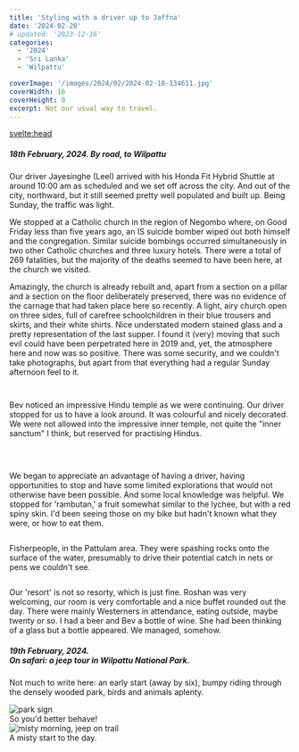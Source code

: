 ```yaml
---
title: 'Styling with a driver up to Jaffna'
date: '2024-02-20'
# updated: '2023-12-16'
categories:
  - '2024'
  - 'Sri Lanka'
  - 'Wilpattu'

coverImage: '/images/2024/02/2024-02-18-134611.jpg'
coverWidth: 16
coverHeight: 9
excerpt: Not our usual way to travel.
---
```


<script>
	import Callout from '$lib/components/Callout.svelte'
</script>

<svelte:head>

<title>2024 Sri Lanka</title>
</svelte:head>

<section class="card">
<h5>
  	18th February, 2024.
  	 By road, to Wilpattu
</h5>

<p>Our driver Jayesinghe (Leel) arrived with his Honda Fit Hybrid Shuttle at around 10:00 am as scheduled and we set off across the city. And out of the city, northward, but it still seemed pretty well populated and built up. Being Sunday, the traffic was light.</p>

<p>We stopped at a Catholic church in the region of Negombo where, on Good Friday less than five years ago, an IS suicide bomber wiped out both himself and the congregation. Similar suicide bombings occurred simultaneously in two other Catholic churches and three luxury hotels. There were a total of 269 fatalities, but the majority of the deaths seemed to have been here, at the church we visited.</p>

<p>Amazingly, the church is already rebuilt and, apart from a section on a pillar and a section on the floor deliberately preserved, there was no evidence of the carnage that had taken place here so recently. A light, airy church open on three sides, full of carefree schoolchildren in their blue trousers and skirts, and their white shirts. Nice understated modern stained glass and a pretty representation of the last supper. I found it (very) moving that such evil could have been perpetrated here in 2019 and, yet, the atmosphere here and now was so positive. There was some security, and we couldn't take photographs, but apart from that everything had a regular Sunday afternoon feel to it.</p>

<img
  src="/images/2024/02/2024-02-18-130517.jpg"
  alt=""
/>

<img
  src="/images/2024/02/2024-02-18-130522.jpg"
  alt=""
/>

<!-- <img
  src="/images/2024/02/2024-02-18-131111.jpg"
  alt=""
/> -->
<p>Bev noticed an impressive Hindu temple as we were continuing. Our driver stopped for us to have a look around. It was colourful and nicely decorated. We were not allowed into the impressive inner temple, not quite the "inner sanctum" I think, but reserved for practising Hindus.</p>
<img
  src="/images/2024/02/2024-02-18-131139.jpg"
  alt=""
/>

<img
  src="/images/2024/02/2024-02-18-131408.jpg"
  alt=""
/>
<img
  src="/images/2024/02/2024-02-18-131828.jpg"
  alt=""
/>

<p>We began to appreciate an advantage of having a driver, having opportunities to stop and have some limited explorations that would not otherwise have been possible. And some local knowledge was helpful. We stopped for 'rambutan,' a fruit somewhat similar to the lychee, but with a red spiny skin. I'd been seeing those on my bike but hadn't known what they were, or how to eat them.</p>
<img
  src="/images/2024/02/2024-02-18-134611.jpg"
  alt=""
/>
<p>Fisherpeople, in the Pattulam area. They were spashing rocks onto the surface of the water, presumably to drive their potential catch in nets or pens we couldn't see.</p>
<img
  src="/images/2024/02/2024-02-18-155128.jpg"
  alt=""
/>
<!-- <img
  src="/images/2024/02/2024-02-18-155131.jpg"
  alt=""
/> -->
<p>Our 'resort' is not so resorty, which is just fine. Roshan was very welcoming, our room is very comfortable and a nice buffet rounded out the day. There were mainly Westerners in attendance, eating outside, maybe twenty or so. I had a beer and Bev a bottle of wine. She had been thinking of a glass but a bottle appeared. We managed, somehow.</p>

</section>

<section class="card">
<h5>
  	19th February, 2024. <br/>
  	 On safari: a jeep tour in Wilpattu National Park.
</h5>
<p>Not much to write here: an early start (away by six), bumpy riding through the densely wooded park, birds and animals aplenty.</p>
<img
  src="/images/2024/02/2024-02-19-063454.jpg"
  alt="park sign"
/>
<div class="caption">So you'd better behave!</div>
<img
  src="/images/2024/02/2024-02-19-063943.jpg"
  alt="misty morning, jeep on trail"
/>
<div class="caption">A misty start to the day.</div>
</section>
